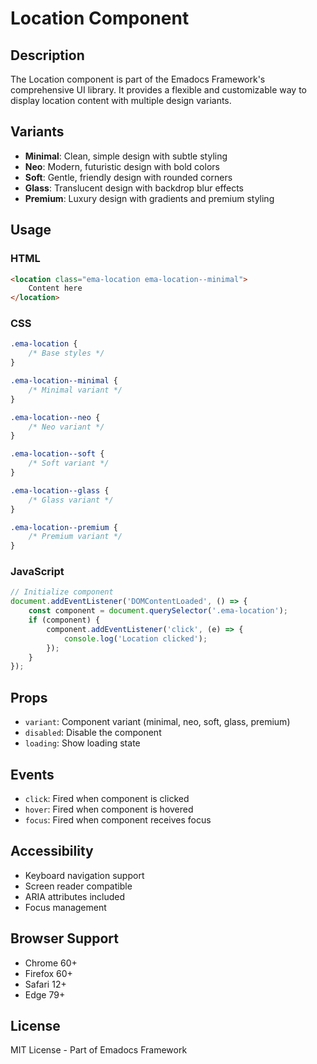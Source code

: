 # Location Component

## Description
The Location component is part of the Emadocs Framework's comprehensive UI library. It provides a flexible and customizable way to display location content with multiple design variants.

## Variants
- **Minimal**: Clean, simple design with subtle styling
- **Neo**: Modern, futuristic design with bold colors
- **Soft**: Gentle, friendly design with rounded corners
- **Glass**: Translucent design with backdrop blur effects
- **Premium**: Luxury design with gradients and premium styling

## Usage

### HTML
```html
<location class="ema-location ema-location--minimal">
    Content here
</location>
```

### CSS
```css
.ema-location {
    /* Base styles */
}

.ema-location--minimal {
    /* Minimal variant */
}

.ema-location--neo {
    /* Neo variant */
}

.ema-location--soft {
    /* Soft variant */
}

.ema-location--glass {
    /* Glass variant */
}

.ema-location--premium {
    /* Premium variant */
}
```

### JavaScript
```javascript
// Initialize component
document.addEventListener('DOMContentLoaded', () => {
    const component = document.querySelector('.ema-location');
    if (component) {
        component.addEventListener('click', (e) => {
            console.log('Location clicked');
        });
    }
});
```

## Props
- `variant`: Component variant (minimal, neo, soft, glass, premium)
- `disabled`: Disable the component
- `loading`: Show loading state

## Events
- `click`: Fired when component is clicked
- `hover`: Fired when component is hovered
- `focus`: Fired when component receives focus

## Accessibility
- Keyboard navigation support
- Screen reader compatible
- ARIA attributes included
- Focus management

## Browser Support
- Chrome 60+
- Firefox 60+
- Safari 12+
- Edge 79+

## License
MIT License - Part of Emadocs Framework
